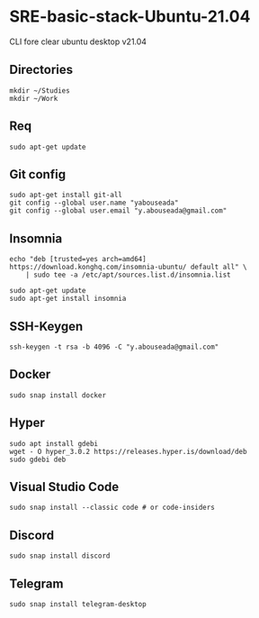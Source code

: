 # SRE-basic-stack-Ubuntu-21.04
CLI fore clear ubuntu desktop v21.04

## Directories
```
mkdir ~/Studies
mkdir ~/Work
```

## Req
```
sudo apt-get update
```

## Git config
```
sudo apt-get install git-all
git config --global user.name "yabouseada"
git config --global user.email "y.abouseada@gmail.com"
```

## Insomnia
```
echo "deb [trusted=yes arch=amd64] https://download.konghq.com/insomnia-ubuntu/ default all" \
    | sudo tee -a /etc/apt/sources.list.d/insomnia.list

sudo apt-get update
sudo apt-get install insomnia
```

## SSH-Keygen
```
ssh-keygen -t rsa -b 4096 -C "y.abouseada@gmail.com"
```

## Docker
```
sudo snap install docker
```

## Hyper
```
sudo apt install gdebi
wget - O hyper_3.0.2 https://releases.hyper.is/download/deb
sudo gdebi deb
````

## Visual Studio Code
```
sudo snap install --classic code # or code-insiders
```

## Discord
```
sudo snap install discord
```

## Telegram
```
sudo snap install telegram-desktop
```
